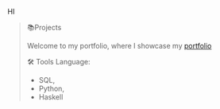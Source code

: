 HI
>📚Projects
>
>    Welcome to my portfolio, where I showcase my [portfolio](https://pages.github.com/)
>
>🛠️ Tools
>Language:
>- SQL,
>- Python,
>- Haskell
  
